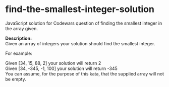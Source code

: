 # find-the-smallest-integer-solution
JavaScript solution for Codewars question of finding the smallest integer in the array given. <br>

<b> Description: </b> <br>
Given an array of integers your solution should find the smallest integer.

For example:

Given [34, 15, 88, 2] your solution will return 2 <br>
Given [34, -345, -1, 100] your solution will return -345 <br>
You can assume, for the purpose of this kata, that the supplied array will not be empty.
